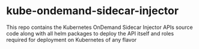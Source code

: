 # kube-ondemand-sidecar-injector
This repo contains the Kubernetes OnDemand Sidecar Injector APIs source code along with all helm packages to deploy the API itself and roles required for deployment on Kubernetes of any flavor
